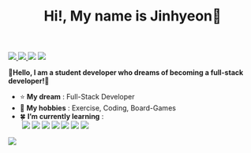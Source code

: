 <header>
    <h1>Hi!, My name is Jinhyeon👋</h1>
</header>

<body>
    <a href="https://www.instagram.com/hyeon._.2007">
        <p>
            <img src="https://img.shields.io/badge/Instagram-E4405F?style=for-the-badge&logo=instagram&logoColor=white">
    </a>
    <a href="https://discord.com/users/453750595703275520">
        <img src="https://img.shields.io/badge/Discord-5865F2?style=for-the-badge&logo=Discord&logoColor=white">
    </a>
    <a href="https://www.notion.so/31722725c5264c89a6e9ce86f482e610?pvs=4">
        <img src="https://img.shields.io/badge/Notion-000000?style=for-the-badge&logo=notion&logoColor=white"></a>
    <img src="https://img.shields.io/badge/kjh101807@gmail.com-EA4335?style=for-the-badge&logo=Gmail&logoColor=white">
    </p>
    <p>
        👋<strong>Hello, I am a student developer who dreams of becoming a full-stack developer!</strong>🚀
        <ul>
          <li>
            ⭐️ <b>My dream</b> : Full-Stack Developer
          </li>
          <li>
            🚀 <b>My hobbies</b> : Exercise, Coding, Board-Games
          </li>
          <li>
            🍀 <b>I’m currently learning</b> :<br>
            &nbsp;<img src="https://img.shields.io/badge/C-A8B9CC?style=for-the-badge&logo=C&logoColor=white">
            <img src="https://img.shields.io/badge/HTML-E34F26?style=for-the-badge&logo=HTML5&logoColor=white">
            <img src="https://img.shields.io/badge/CSS-1572B6?style=for-the-badge&logo=CSS3&logoColor=white">
            <img src="https://img.shields.io/badge/JavaScript-F7DF1E?style=for-the-badge&logo=JavaScript&logoColor=white">
            <img src="https://img.shields.io/badge/Dart-0175C2?style=for-the-badge&logo=Dart&logoColor=white">
            <img src="https://img.shields.io/badge/Flutter-02569B?style=for-the-badge&logo=Flutter&logoColor=white">
            <img src="https://img.shields.io/badge/Swift-F05138?style=for-the-badge&logo=Swift&logoColor=white">
          </li>
        </ul>
    </p>
</body>
<footer>
    <p>
         <img src="http://mazassumnida.wtf/api/v2/generate_badge?boj=kimjinhyeon1018">
    </p>
</footer>
